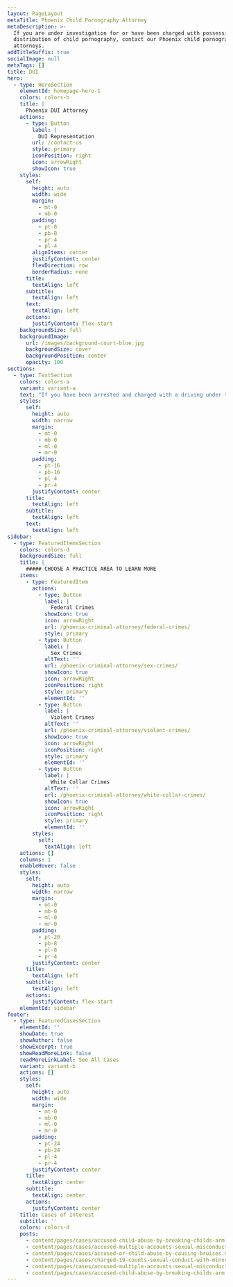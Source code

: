 ```yaml
---
layout: PageLayout
metaTitle: Phoenix Child Pornography Attorney
metaDescription: >-
  If you are under investigation for or have been charged with possession or
  distribution of child pornography, contact our Phoenix child pornography
  attorneys.
addTitleSuffix: true
socialImage: null
metaTags: []
title: DUI
hero:
  - type: HeroSection
    elementId: homepage-hero-1
    colors: colors-b
    title: |
      Phoenix DUI Attorney
    actions:
      - type: Button
        label: |
          DUI Representation
        url: /contact-us
        style: primary
        iconPosition: right
        icon: arrowRight
        showIcon: true
    styles:
      self:
        height: auto
        width: wide
        margin:
          - mt-0
          - mb-0
        padding:
          - pt-8
          - pb-8
          - pr-4
          - pl-4
        alignItems: center
        justifyContent: center
        flexDirection: row
        borderRadius: none
      title:
        textAlign: left
      subtitle:
        textAlign: left
      text:
        textAlign: left
      actions:
        justifyContent: flex-start
    backgroundSize: full
    backgroundImage:
      url: /images/background-court-blue.jpg
      backgroundSize: cover
      backgroundPosition: center
      opacity: 100
sections:
  - type: TextSection
    colors: colors-a
    variant: variant-a
    text: "If you have been arrested and charged with a driving under the influence (DUI) contact Blumberg & Associates quickly immediately. Our experienced Arizona DUI attorney can explain your rights and help you avoid the harshest penalties associated with a drunk driving conviction.\n\nAt Blumberg & Associates, our primary goal in every DUI case we handle is to protect our clients’ rights to own and operate a motor vehicle and to keep them out of jail. Our\_**Phoenix DUI attorneys**\_have successfully handled hundreds of drunk driving cases. Our first course of action in most of our DUI cases is to challenge the stop. Even if you are drunk you have a Fourth Amendment right that prevents unreasonable search and seizure. Therefore the arresting officer must have cause to stop your vehicle.\n\nOur DUI attorneys also work to ensure your rights are protected with respect to your driving privileges in the state of Arizona.\n\n## CONSEQUENCES OF AN ARIZONA DRUNK DRIVING CONVICTION\n\nIn recent years, fines and jail time have increased for people convicted of DUI. Even being charged with a driving under the influence can result in a suspension or restriction of your driving privilege. If you are arrested and have a blood alcohol concentration (BAC) of .08 or more, your driver’s license must be surrendered immediately. If you refuse to take a BAC test, your license will be suspended for twelve months. All of this occurs prior to a drunk driving conviction.\n\nIf you are convicted of an Arizona DUI and your blood alcohol concentration is .08 to .149 the consequences include:\n\n### First Offense\n\n*   Up to six months in jail\n\n*   A fine up to $2,500\n\n*   Court ordered substance abuse counseling\n\n*   Community Service\n\n*   10 days in jail (9 are eligible to be suspended)\n\n### Second Offense\n\n*   Up to six months in jail\n\n*   Drivers license Revocation\n\n*   A fine up to $2,500\n\n*   Court ordered substance abuse counseling\n\n*   Community Service\n\n*   Ignition Interlock Device\n\nIf you are convicted of a DUI in Arizona and your blood alcohol concentration is above .15, know as an Extreme DUI, the consequences include:\n\n### First Offense\n\n*   Up to six months in jail\n\n*   Minimum 30 days license suspension\n\n*   A fine up to $2,500\n\n*   A $250 assessment to the Driving Under the Influence Abatement Fund\n\n*   Court ordered substance abuse counseling\n\n*   Community Service\n\n*   Ignition Interlock Device\n\n### Second Offense\n\n*   Up to six months in jail\n\n*   Revocation of license\n\n*   A fine up to $2,500\n\n*   $250 assessment to the Driving Under the Influence Abatement Fund\n\n*   Court ordered substance abuse counseling\n\n*   Community Service\n\n*   Ignition Interlock Device\n\n## CONTACT OUR PHOENIX DUI DEFENSE ATTORNEYS\n\nOur Phoenix DUI defense attorneys regularly represent clients from throughout Maricopa County including the cities of Phoenix, Tempe, and Scottsdale who are charged with driving under the influence, extreme DUI, and aggravated driving under the influence. If you have been charged with a drunk driving offense, please contact Blumberg & Associates.\n"
    styles:
      self:
        height: auto
        width: narrow
        margin:
          - mt-0
          - mb-0
          - ml-0
          - mr-0
        padding:
          - pt-16
          - pb-16
          - pl-4
          - pr-4
        justifyContent: center
      title:
        textAlign: left
      subtitle:
        textAlign: left
      text:
        textAlign: left
sidebar:
  - type: FeaturedItemsSection
    colors: colors-d
    backgroundSize: full
    title: |
      ##### CHOOSE A PRACTICE AREA TO LEARN MORE
    items:
      - type: FeaturedItem
        actions:
          - type: Button
            label: |
              Federal Crimes
            showIcon: true
            icon: arrowRight
            url: /phoenix-criminal-attorney/federal-crimes/
            style: primary
          - type: Button
            label: |
              Sex Crimes
            altText: ''
            url: /phoenix-criminal-attorney/sex-crimes/
            showIcon: true
            icon: arrowRight
            iconPosition: right
            style: primary
            elementId: ''
          - type: Button
            label: |
              Violent Crimes
            altText: ''
            url: /phoenix-criminal-attorney/violent-crimes/
            showIcon: true
            icon: arrowRight
            iconPosition: right
            style: primary
            elementId: ''
          - type: Button
            label: |
              White Collar Crimes
            altText: ''
            url: /phoenix-criminal-attorney/white-collar-crimes/
            showIcon: true
            icon: arrowRight
            iconPosition: right
            style: primary
            elementId: ''
        styles:
          self:
            textAlign: left
    actions: []
    columns: 1
    enableHover: false
    styles:
      self:
        height: auto
        width: narrow
        margin:
          - mt-0
          - mb-0
          - ml-0
          - mr-0
        padding:
          - pt-20
          - pb-8
          - pl-8
          - pr-4
        justifyContent: center
      title:
        textAlign: left
      subtitle:
        textAlign: left
      actions:
        justifyContent: flex-start
    elementId: sidebar
footer:
  - type: FeaturedCasesSection
    elementId: ''
    showDate: true
    showAuthor: false
    showExcerpt: true
    showReadMoreLink: false
    readMoreLinkLabel: See All Cases
    variant: variant-b
    actions: []
    styles:
      self:
        height: auto
        width: wide
        margin:
          - mt-0
          - mb-0
          - ml-0
          - mr-0
        padding:
          - pt-24
          - pb-24
          - pl-4
          - pr-4
        justifyContent: center
      title:
        textAlign: center
      subtitle:
        textAlign: center
      actions:
        justifyContent: center
    title: Cases of Interest
    subtitle: ''
    colors: colors-d
    posts:
      - content/pages/cases/accused-child-abuse-by-breaking-childs-arm.md
      - content/pages/cases/accused-multiple-accounts-sexual-misconduct.md
      - content/pages/cases/accused-or-child-abuse-by-causing-bruises.md
      - content/pages/cases/charged-19-counts-sexual-conduct-with-minor.md
      - content/pages/cases/accused-multiple-accounts-sexual-misconduct.md
      - content/pages/cases/accused-child-abuse-by-breaking-childs-arm.md
---
```

